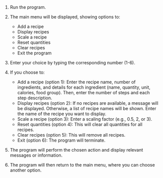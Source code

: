 1. Run the program.

2. The main menu will be displayed, showing options to:
    - Add a recipe
    - Display recipes
    - Scale a recipe
    - Reset quantities
    - Clear recipes
    - Exit the program

3. Enter your choice by typing the corresponding number (1-6).

4. If you choose to:
    - Add a recipe (option 1): Enter the recipe name, number of ingredients, and details for each ingredient (name, quantity, unit, calories, food group). Then, enter the number of steps and each step description.
    - Display recipes (option 2): If no recipes are available, a message will be displayed. Otherwise, a list of recipe names will be shown. Enter the name of the recipe you want to display.
    - Scale a recipe (option 3): Enter a scaling factor (e.g., 0.5, 2, or 3).
    - Reset quantities (option 4): This will clear all quantities for all recipes.
    - Clear recipes (option 5): This will remove all recipes.
    - Exit (option 6): The program will terminate.

5. The program will perform the chosen action and display relevant messages or information.

6. The program will then return to the main menu, where you can choose another option.

